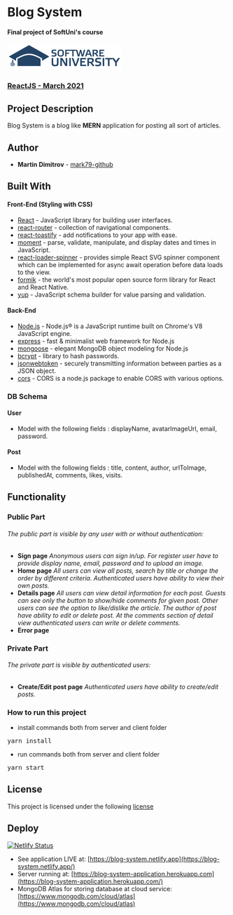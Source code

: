 # Blog System

#### Final project of SoftUni's course

![Software University 2021](client/public/logo.png)

### [ReactJS - March 2021](https://softuni.bg/trainings/3315/reactjs-march-2021)

## Project Description

Blog System is a blog like **MERN** application for posting all sort of articles.

## Author

* **Martin Dimitrov** - [mark79-github](https://github.com/mark79-github/)

## Built With

#### Front-End (Styling with CSS)

* [React](https://reactjs.org/) - JavaScript library for building user interfaces.
* [react-router](https://reactrouter.com/) - collection of navigational components.
* [react-toastify](https://www.npmjs.com/package/react-toastify) - add notifications to your app with ease.
* [moment](https://momentjs.com/) - parse, validate, manipulate, and display dates and times in JavaScript.
* [react-loader-spinner](https://www.npmjs.com/package/react-loader-spinner) - provides simple React SVG spinner
  component which can be implemented for async await operation before data loads to the view.
* [formik](https://formik.org/) - the world's most popular open source form library for React and React Native.
* [yup](https://www.npmjs.com/package/yup) - JavaScript schema builder for value parsing and validation.

#### Back-End

* [Node.js](https://nodejs.org/en/) - Node.js® is a JavaScript runtime built on Chrome's V8 JavaScript engine.
* [express](https://expressjs.com/) - fast & minimalist web framework for Node.js
* [mongoose](https://mongoosejs.com/) - elegant MongoDB object modeling for Node.js
* [bcrypt](https://www.npmjs.com/package/bcrypt) - library to hash passwords.
* [jsonwebtoken](https://www.npmjs.com/package/jsonwebtoken) - securely transmitting information between parties as a
  JSON object.
* [cors](https://www.npmjs.com/package/cors) - CORS is a node.js package to enable CORS with various options.

### DB Schema

#### User

* Model with the following fields : displayName, avatarImageUrl, email, password.

#### Post

* Model with the following fields : title, content, author, urlToImage, publishedAt, comments, likes, visits.

## Functionality

### Public Part

###### The public part is visible by any user with or without authentication:

- **Sign page**
  _Anonymous users can sign in/up. For register user have to provide display name, email, password and to upload an
  image._
- **Home page**
  _All users can view all posts, search by title or change the order by different criteria. Authenticated users have
  ability to view their own posts._
- **Details page**
  _All users can view detail information for each post. Guests can see only the button to show/hide comments for given
  post. Other users can see the option to like/dislike the article. The author of post have ability to edit or delete
  post. At the comments section of detail view authenticated users can write or delete comments._
- **Error page**

### Private Part

###### The private part is visible by authenticated users:

- **Create/Edit post page**
  _Authenticated users have ability to create/edit posts._
  
### How to run this project

- install commands both from server and client folder

 <pre>yarn install</pre>

- run commands both from server and client folder

 <pre>yarn start</pre>

## License

This project is licensed under the following [license](LICENSE)

## Deploy

[![Netlify Status](https://api.netlify.com/api/v1/badges/a456b18c-e699-4167-a469-9ed284ba1981/deploy-status)](https://app.netlify.com/sites/blog-system/deploys)
* See application LIVE at: [https://blog-system.netlify.app](https://blog-system.netlify.app/)
* Server running at: [https://blog-system-application.herokuapp.com](https://blog-system-application.herokuapp.com/)
* MongoDB Atlas for storing database at cloud
  service: [https://www.mongodb.com/cloud/atlas](https://www.mongodb.com/cloud/atlas)



